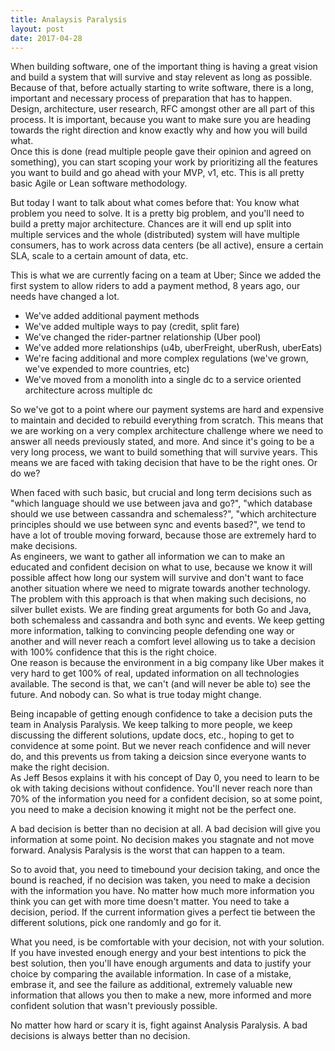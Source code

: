 ```yaml
---
title: Analaysis Paralysis
layout: post
date: 2017-04-28
---
```

When building software, one of the important thing is having a great vision and build a system that will survive and stay relevent as long as possible.  
Because of that, before actually starting to write software, there is a long, important and necessary process of preparation that has to happen.  
Design, architecture, user research, RFC amongst other are all part of this process. It is important, because you want to make sure you are heading towards the right direction and know exactly why and how you will build what.  
Once this is done (read multiple people gave their opinion and agreed on something), you can start scoping your work by prioritizing all the features you want to build and go ahead with your MVP, v1, etc. This is all pretty basic Agile or Lean software methodology.

But today I want to talk about what comes before that: You know what problem you need to solve. It is a pretty big problem, and you'll need to build a pretty major architecture. Chances are it will end up split into multiple services and the whole (distributed) system will have multiple consumers, has to work across data centers (be all active), ensure a certain SLA, scale to a certain amount of data, etc.  

This is what we are currently facing on a team at Uber; Since we added the first system to allow riders to add a payment method, 8 years ago, our needs have changed a lot.  

- We've added additional payment methods
- We've added multiple ways to pay (credit, split fare)
- We've changed the rider-partner relationship (Uber pool)
- We've added more relationships (u4b, uberFreight, uberRush, uberEats)
- We're facing additional and more complex regulations (we've grown, we've expended to more countries, etc)
- We've moved from a monolith into a single dc to a service oriented architecture across multiple dc

So we've got to a point where our payment systems are hard and expensive to maintain and decided to rebuild everything from scratch. This means that we are working on a very complex architecture challenge where we need to answer all needs previously stated, and more. And since it's going to be a very long process, we want to build something that will survive years. This means we are faced with taking decision that have to be the right ones. Or do we?  

When faced with such basic, but crucial and long term decisions such as "which language should we use between java and go?", "which database should we use between cassandra and schemaless?", "which architecture principles should we use between sync and events based?", we tend to have a lot of trouble moving forward, because those are extremely hard to make decisions.  
As engineers, we want to gather all information we can to make an educated and confident decision on what to use, because we know it will possible affect how long our system will survive and don't want to face another situation where we need to migrate towards another technology.  
The problem with this approach is that when making such decisions, no silver bullet exists. We are finding great arguments for both Go and Java, both schemaless and cassandra and both sync and events. We keep getting more information, talking to convincing people defending one way or another and will never reach a comfort level allowing us to take a decision with 100% confidence that this is the right choice.  
One reason is because the environment in a big company like Uber makes it very hard to get 100% of real, updated information on all technologies available. The second is that, we can't (and will never be able to) see the future. And nobody can. So what is true today might change.  

Being incapable of getting enough confidence to take a decision puts the team in Analysis Paralysis. We keep talking to more people, we keep discussing the different solutions, update docs, etc., hoping to get to convidence at some point. But we never reach confidence and will never do, and this prevents us from taking a deicsion since everyone wants to make the right decision.  
As Jeff Besos explains it with his concept of Day 0, you need to learn to be ok with taking decisions without confidence. You'll never reach nore than 70% of the information you need for a confident decision, so at some point, you need to make a decision knowing it might not be the perfect one.  

A bad decision is better than no decision at all. A bad decision will give you information at some point. No decision makes you stagnate and not move forward. Analysis Paralysis is the worst that can happen to a team.

So to avoid that, you need to timebound your decision taking, and once the bound is reached, if no decision was taken, you need to make a decision with the information you have. No matter how much more information you think you can get with more time doesn't matter. You need to take a decision, period. If the current information gives a perfect tie between the different solutions, pick one randomly and go for it.  

What you need, is be comfortable with your decision, not with your solution. If you have invested enough energy and your best intentions to pick the best solution, then you'll have enough arguments and data to justify your choice by comparing the available information. In case of a mistake, embrase it, and see the failure as additional, extremely valuable new information that allows you then to make a new, more informed and more confident solution that wasn't previously possible.  

No matter how hard or scary it is, fight against Analysis Paralysis. A bad decisions is always better than no decision.  

